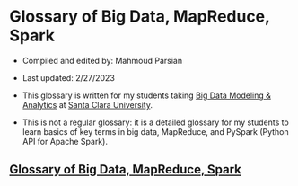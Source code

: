 # Glossary of Big Data, MapReduce, Spark


* Compiled and edited by: Mahmoud Parsian


* Last updated: 2/27/2023


* This glossary is written for my students taking 
[Big Data Modeling & Analytics](https://github.com/mahmoudparsian/big-data-mapreduce-course) 
at [Santa Clara University](https://www.scu.edu).


* This is not a regular glossary: it is a detailed glossary 
  for my students to learn basics of key terms in big data, 
  MapReduce, and PySpark (Python API for Apache Spark).


## [Glossary of Big Data, MapReduce, Spark](./glossary_of_big_data_and_mapreduce.md)	














